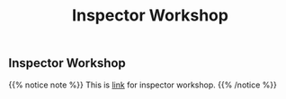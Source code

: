 ﻿---
title: "1. Inspector Workshop"
chapter: false
weight: 11
---

## Inspector Workshop 

{{% notice note %}}
This is [link](http://github.com/xuemark/workshop-inspector) for inspector workshop.
{{% /notice  %}}
